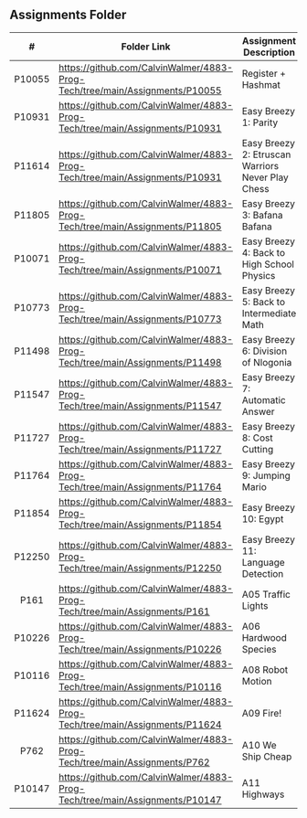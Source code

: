 ##  Assignments Folder

|   #   | Folder Link | Assignment Description |
| :---: | ----------- | ---------------------- |
|P10055| https://github.com/CalvinWalmer/4883-Prog-Tech/tree/main/Assignments/P10055| Register + Hashmat|
|P10931| https://github.com/CalvinWalmer/4883-Prog-Tech/tree/main/Assignments/P10931| Easy Breezy 1: Parity|
|P11614| https://github.com/CalvinWalmer/4883-Prog-Tech/tree/main/Assignments/P10931| Easy Breezy 2: Etruscan Warriors Never Play Chess|
|P11805| https://github.com/CalvinWalmer/4883-Prog-Tech/tree/main/Assignments/P11805| Easy Breezy 3: Bafana Bafana|
|P10071| https://github.com/CalvinWalmer/4883-Prog-Tech/tree/main/Assignments/P10071| Easy Breezy 4: Back to High School Physics|
|P10773| https://github.com/CalvinWalmer/4883-Prog-Tech/tree/main/Assignments/P10773| Easy Breezy 5: Back to Intermediate Math|
|P11498| https://github.com/CalvinWalmer/4883-Prog-Tech/tree/main/Assignments/P11498| Easy Breezy 6: Division of Nlogonia|
|P11547| https://github.com/CalvinWalmer/4883-Prog-Tech/tree/main/Assignments/P11547| Easy Breezy 7: Automatic Answer|
|P11727| https://github.com/CalvinWalmer/4883-Prog-Tech/tree/main/Assignments/P11727| Easy Breezy 8: Cost Cutting|
|P11764| https://github.com/CalvinWalmer/4883-Prog-Tech/tree/main/Assignments/P11764| Easy Breezy 9: Jumping Mario|
|P11854| https://github.com/CalvinWalmer/4883-Prog-Tech/tree/main/Assignments/P11854| Easy Breezy 10: Egypt|
|P12250| https://github.com/CalvinWalmer/4883-Prog-Tech/tree/main/Assignments/P12250| Easy Breezy 11: Language Detection|
|P161  | https://github.com/CalvinWalmer/4883-Prog-Tech/tree/main/Assignments/P161  | A05 Traffic Lights |
|P10226| https://github.com/CalvinWalmer/4883-Prog-Tech/tree/main/Assignments/P10226| A06 Hardwood Species|
|P10116| https://github.com/CalvinWalmer/4883-Prog-Tech/tree/main/Assignments/P10116| A08 Robot Motion|
|P11624| https://github.com/CalvinWalmer/4883-Prog-Tech/tree/main/Assignments/P11624| A09 Fire!|
|P762  | https://github.com/CalvinWalmer/4883-Prog-Tech/tree/main/Assignments/P762  | A10 We Ship Cheap|
|P10147| https://github.com/CalvinWalmer/4883-Prog-Tech/tree/main/Assignments/P10147| A11 Highways|

